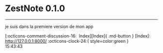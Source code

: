 <!---ID: note-19072023-154343--->
# __ZestNote 0.1.0__
----
je suis dans la premiere version de mon app

[:octicons-comment-discussion-16:&nbsp; Index][Index]{ .md-button }
[Index]: http://127.0.0.1:8000/
:octicons-clock-24:{ style=color:green }  
15:43:43  
<!--- ID: [ZestNote 0.1.0](week-29072023.md) --->
<!--- IDW: (/home/wz/wz-notes/docs/week-29072023.md)(note-19072023-154343.md) --->
